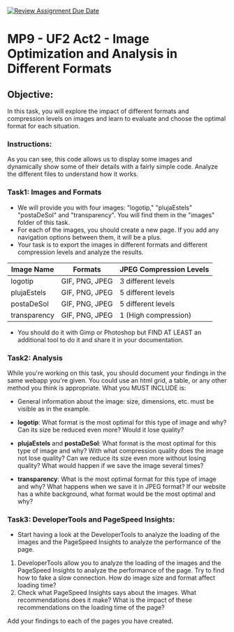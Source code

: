 [![Review Assignment Due Date](https://classroom.github.com/assets/deadline-readme-button-24ddc0f5d75046c5622901739e7c5dd533143b0c8e959d652212380cedb1ea36.svg)](https://classroom.github.com/a/7dc0ZZ90)
# MP9 - UF2 Act2 - Image Optimization and Analysis in Different Formats

## Objective:

In this task, you will explore the impact of different formats and compression levels on images and learn to evaluate and choose the optimal format for each situation.

### Instructions:

As you can see, this code allows us to display some images and dynamically show some of their details with a fairly simple code. Analyze the different files to understand how it works.

### Task1: Images and Formats

- We will provide you with four images: "logotip," "plujaEstels" "postaDeSol" and "transparency". You will find them in the "images" folder of this task.
- For each of the images, you should create a new page. If you add any navigation options between them, it will be a plus.
- Your task is to export the images in different formats and different compression levels and analyze the results.

| Image Name   | Formats        | JPEG Compression Levels |
| ------------ | -------------- | ----------------------- |
| logotip      | GIF, PNG, JPEG | 3 different levels      |
| plujaEstels  | GIF, PNG, JPEG | 5 different levels      |
| postaDeSol   | GIF, PNG, JPEG | 5 different levels      |
| transparency | GIF, PNG, JPEG | 1 (High compression)    |

- You should do it with Gimp or Photoshop but FIND AT LEAST an additional tool to do it and share it in your documentation.

### Task2: Analysis

While you're working on this task, you should document your findings in the same webapp you're given. You could use an html grid, a table, or any other method you think is appropriate. What you MUST INCLUDE is:

- General information about the image: size, dimensions, etc. must be visible as in the example.

- **logotip**: What format is the most optimal for this type of image and why? Can its size be reduced even more? Would it lose quality?
- **plujaEstels** and **postaDeSol**: What format is the most optimal for this type of image and why? With what compression quality does the image not lose quality? Can we reduce its size even more without losing quality? What would happen if we save the image several times?
- **transparency**: What is the most optimal format for this type of image and why? What happens when we save it in JPEG format? If our website has a white background, what format would be the most optimal and why?

### Task3: DeveloperTools and PageSpeed Insights:

- Start having a look at the DeveloperTools to analyze the loading of the images and the PageSpeed Insights to analyze the performance of the page.

1. DeveloperTools allow you to analyze the loading of the images and the PageSpeed Insights to analyze the performance of the page. Try to find how to fake a slow connection. How do image size and format affect loading time?
2. Check what PageSpeed Insights says about the images. What recommendations does it make? What is the impact of these recommendations on the loading time of the page?

Add your findings to each of the pages you have created.

